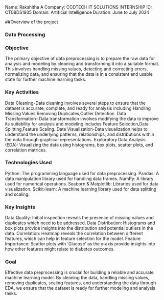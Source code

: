 Name: Rakshitha A
Company: CODTECH IT SOLUTIONS INTERNSHIP
ID: CT08DS1935
Domain: Artificial Intelligence
Duration: June to July 2024

##Overview of the project
### Data Processing

### Objective 
The primary objective of data preprocessing is to prepare the raw data for analysis and modeling by cleaning and transforming it into a suitable format. This involves handling missing values, detecting and correcting errors, normalizing data, and ensuring that the data is in a consistent and usable state for further machine learning tasks.

### Key Activities
Data Cleaning-Data cleaning involves several steps to ensure that the dataset is accurate, complete, and ready for analysis including Handling Missing Values,Removing Duplicates,Outlier Detection.
Data Transformation- Data transformation involves modifying the data to improve its suitability for analysis and modeling includes Feature Selection,Data Splitting,Feature Scaling.
Data Visualization-Data visualization helps to understand the underlying patterns, relationships, and distributions within the data through graphical representations.
Exploratory Data Analysis (EDA): Visualizing the data using histograms, box plots, scatter plots, and correlation matrices.

### Technologies Used
Python: The programming language used for data preprocessing.
Pandas: A data manipulation library used for handling data frames.
NumPy: A library used for numerical operations.
Seaborn & Matplotlib: Libraries used for data visualization.
Scikit-learn: A machine learning library used for data splitting and scaling.

### Key Insights
Data Quality: Initial inspection reveals the presence of missing values and duplicates which need to be addressed.
Data Distribution: Histograms and box plots provide insights into the distribution and potential outliers in the data.
Correlation: Heatmap reveals the correlation between different features, which can help in feature selection for the model.
Feature Importance: Scatter plots with 'Glucose' as the y-axis provide insights into how other features might relate to diabetes outcomes.

### Goal
Effective data preprocessing is crucial for building a reliable and accurate machine learning model. By cleaning the data, handling missing values, removing duplicates, scaling features, and understanding the data through EDA, we ensure that the dataset is ready for further modeling and analysis tasks.






